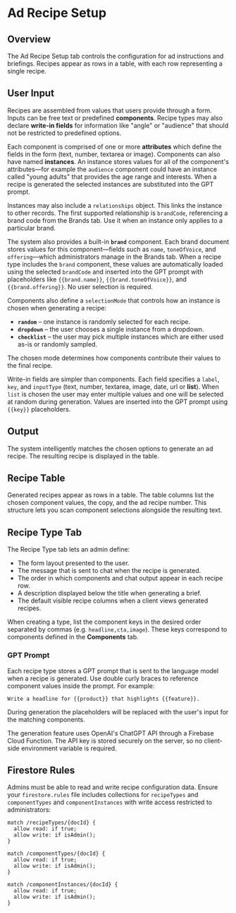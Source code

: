 # Ad Recipe Setup

## Overview
The Ad Recipe Setup tab controls the configuration for ad instructions and briefings. Recipes appear as rows in a table, with each row representing a single recipe.

## User Input
Recipes are assembled from values that users provide through a form. Inputs can be free text or predefined **components**. Recipe types may also declare **write-in fields** for information like "angle" or "audience" that should not be restricted to predefined options.

Each component is comprised of one or more **attributes** which define the fields in the form (text, number, textarea or image). Components can also have named **instances**. An instance stores values for all of the component's attributes—for example the `audience` component could have an instance called "young adults" that provides the age range and interests. When a recipe is generated the selected instances are substituted into the GPT prompt.

Instances may also include a `relationships` object. This links the instance to other records. The first supported relationship is `brandCode`, referencing a brand code from the Brands tab. Use it when an instance only applies to a particular brand.

The system also provides a built-in **`brand`** component. Each brand document stores values for this component—fields such as `name`, `toneOfVoice`, and `offering`—which administrators manage in the Brands tab. When a recipe type includes the `brand` component, these values are automatically loaded using the selected `brandCode` and inserted into the GPT prompt with placeholders like `{{brand.name}}`, `{{brand.toneOfVoice}}`, and `{{brand.offering}}`. No user selection is required.

Components also define a `selectionMode` that controls how an instance is chosen when generating a recipe:

- **`random`** – one instance is randomly selected for each recipe.
- **`dropdown`** – the user chooses a single instance from a dropdown.
- **`checklist`** – the user may pick multiple instances which are either used as-is or randomly sampled.

The chosen mode determines how components contribute their values to the final recipe.

Write-in fields are simpler than components. Each field specifies a `label`, `key`, and `inputType` (text, number, textarea, image, date, url or **list**). When `list` is chosen the user may enter multiple values and one will be selected at random during generation. Values are inserted into the GPT prompt using `{{key}}` placeholders.

## Output
The system intelligently matches the chosen options to generate an ad recipe. The resulting recipe is displayed in the table.

## Recipe Table
Generated recipes appear as rows in a table. The table columns list the chosen component values, the copy, and the ad recipe number. This structure lets you scan component selections alongside the resulting text.

## Recipe Type Tab
The Recipe Type tab lets an admin define:
- The form layout presented to the user.
- The message that is sent to chat when the recipe is generated.
- The order in which components and chat output appear in each recipe row.
- A description displayed below the title when generating a brief.
- The default visible recipe columns when a client views generated recipes.

When creating a type, list the component keys in the desired order separated by
commas (e.g. `headline,cta,image`). These keys correspond to components defined
in the **Components** tab.

### GPT Prompt

Each recipe type stores a GPT prompt that is sent to the language model when a
recipe is generated. Use double curly braces to reference component values
inside the prompt. For example:

```
Write a headline for {{product}} that highlights {{feature}}.
```

During generation the placeholders will be replaced with the user's input for
the matching components.

The generation feature uses OpenAI's ChatGPT API through a Firebase Cloud
Function. The API key is stored securely on the server, so no client-side
environment variable is required.


## Firestore Rules

Admins must be able to read and write recipe configuration data. Ensure your
`firestore.rules` file includes collections for `recipeTypes` and
`componentTypes` and `componentInstances` with write access restricted to administrators:

```
match /recipeTypes/{docId} {
  allow read: if true;
  allow write: if isAdmin();
}

match /componentTypes/{docId} {
  allow read: if true;
  allow write: if isAdmin();
}

match /componentInstances/{docId} {
  allow read: if true;
  allow write: if isAdmin();
}
```

